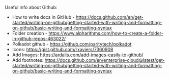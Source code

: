 Useful info about Github:

- How to write docs in GitHub - https://docs.github.com/en/get-started/writing-on-github/getting-started-with-writing-and-formatting-on-github/basic-writing-and-formatting-syntax
- Folder creation - https://www.alpharithms.com/how-to-create-a-folder-in-github-repos-463022/
- Polkadot github - https://github.com/paritytech/polkadot
- Icons: https://gist.github.com/rxaviers/7360908
- Add Images: https://ardalis.com/add-images-easily-to-github/
- Add footnotes: https://docs.github.com/en/enterprise-cloud@latest/get-started/writing-on-github/getting-started-with-writing-and-formatting-on-github/basic-writing-and-formatting-syntax
